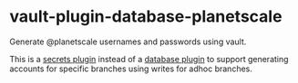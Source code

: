 # vault-plugin-database-planetscale

Generate @planetscale usernames and passwords using vault.

This is a [secrets plugin] instead of a [database plugin] to support generating
accounts for specific branches using writes for adhoc branches.

[secrets plugin]: https://www.vaultproject.io/docs/secrets
[database plugin]: https://www.vaultproject.io/docs/secrets/databases
